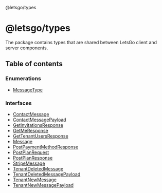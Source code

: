 @letsgo/types

# @letsgo/types

The package contains types that are shared between LetsGo client and server components.

## Table of contents

### Enumerations

- [MessageType](enums/MessageType.md)

### Interfaces

- [ContactMessage](interfaces/ContactMessage.md)
- [ContactMessagePayload](interfaces/ContactMessagePayload.md)
- [GetInvitationsResponse](interfaces/GetInvitationsResponse.md)
- [GetMeResponse](interfaces/GetMeResponse.md)
- [GetTenantUsersResponse](interfaces/GetTenantUsersResponse.md)
- [Message](interfaces/Message.md)
- [PostPaymentMethodResponse](interfaces/PostPaymentMethodResponse.md)
- [PostPlanRequest](interfaces/PostPlanRequest.md)
- [PostPlanResponse](interfaces/PostPlanResponse.md)
- [StripeMessage](interfaces/StripeMessage.md)
- [TenantDeletedMessage](interfaces/TenantDeletedMessage.md)
- [TenantDeletedMessagePayload](interfaces/TenantDeletedMessagePayload.md)
- [TenantNewMessage](interfaces/TenantNewMessage.md)
- [TenantNewMessagePayload](interfaces/TenantNewMessagePayload.md)
